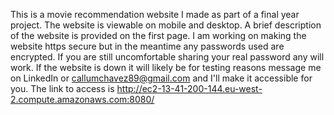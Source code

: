 This is a movie recommendation website I made as part of a final year project. The website is viewable on mobile and desktop. A brief description of the website is provided on the first page. I am working on making the website https secure but in the meantime any passwords used are encrypted. If you are still uncomfortable sharing your real password any will work. If the website is down it will likely be for testing reasons message me on LinkedIn or callumchavez89@gmail.com and I'll make it accessible for you. The link to access is http://ec2-13-41-200-144.eu-west-2.compute.amazonaws.com:8080/
